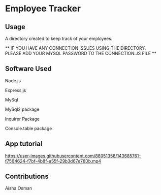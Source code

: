 # Employee Tracker

## Usage
A directory created to keep track of your employees.

** IF YOU HAVE ANY CONNECTION ISSUES USING THE DIRECTORY, PLEASE ADD YOUR MYSQL PASSWORD TO THE CONNECTION.JS FILE **

## Software Used
Node.js

Express.js

MySql

MySql2 package

Inquirer Package

Console.table package

## App tutorial 





https://user-images.githubusercontent.com/88051358/143685761-f7564624-f7bf-4b8f-a55f-29b3d67e780b.mp4




## Contributions

Aisha Osman
